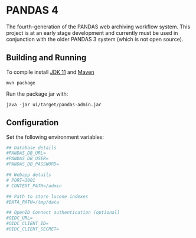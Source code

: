 PANDAS 4
========

The fourth-generation of the PANDAS web archiving workflow system. This project
is at an early stage development and currently must be used in conjunction with
the older PANDAS 3 system (which is not open source).

Building and Running
--------------------

To compile install [JDK 11](https://adoptopenjdk.net/?variant=openjdk11&jvmVariant=hotspot) and [Maven](https://maven.apache.org/)

    mvn package

Run the package jar with:

    java -jar ui/target/pandas-admin.jar

Configuration
-------------

Set the following environment variables:

```sh
## Database details
#PANDAS_DB_URL=
#PANDAS_DB_USER=
#PANDAS_DB_PASSWORD=

## Webapp details
# PORT=3001
# CONTEXT_PATH=/admin

## Path to store lucene indexes
#DATA_PATH=/tmp/data

## OpenID Connect authentication (optional)
#OIDC_URL=
#OIDC_CLIENT_ID=
#OIDC_CLIENT_SECRET=
```
